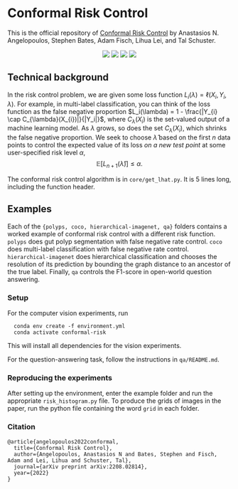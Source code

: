 # Conformal Risk Control
This is the official repository of [Conformal Risk Control](http://arxiv.org/abs/2208.02814) by Anastasios N. Angelopoulos, Stephen Bates, Adam Fisch, Lihua Lei, and Tal Schuster.

<p align="center">
    <a style="text-decoration:none !important;" href="http://arxiv.org/abs/2208.02814" alt="arXiv"> <img src="https://img.shields.io/badge/paper-arXiv-red" /> </a>
    <a style="text-decoration:none !important;" href="https://people.eecs.berkeley.edu/%7Eangelopoulos/" alt="website"> <img src="https://img.shields.io/badge/website-Berkeley-yellow" /> </a>
    <a style="text-decoration:none !important;" href="https://docs.conda.io/en/latest/miniconda.html" alt="package management"> <img src="https://img.shields.io/badge/conda-env-green" /> </a>
    <a style="text-decoration:none !important;" href="https://opensource.org/licenses/MIT" alt="License"> <img src="https://img.shields.io/badge/license-MIT-blue.svg" /> </a>

</p>

## Technical background
In the risk control problem, we are given some loss function $L_i(\lambda) = \ell(X_i,Y_i,\lambda)$.
For example, in multi-label classification, you can think of the loss function as the false negative proportion $L_i(\lambda) = 1 - \frac{|Y_{i} \cap C_{\lambda}(X_{i})|}{|Y_i|}$, where $C_{\lambda}(X_{i})$ is the set-valued output of a machine learning model. 
As $\lambda$ grows, so does the set $C_{\lambda}(X_{i})$, which shrinks the false negative proportion.
We seek to choose $\hat{\lambda}$ based on the first $n$ data points to control the expected value of its loss <i>on a new test point</i> at some user-specified risk level $\alpha$, $$\mathbb{E}\big[L_{n+1}(\hat{\lambda})\big] \leq \alpha.$$

The conformal risk control algorithm is in `core/get_lhat.py`. It is 5 lines long, including the function header.

## Examples
Each of the `{polyps, coco, hierarchical-imagenet, qa}` folders contains a worked example of conformal risk control with a different risk function.
`polyps` does gut polyp segmentation with false negative rate control. `coco` does multi-label classification with false negative rate control. `hierarchical-imagenet` does hierarchical classification and chooses the resolution of its prediction by bounding the graph distance to an ancestor of the true label. Finally, `qa` controls the F1-score in open-world question answering.

### Setup
For the computer vision experiments, run
```
  conda env create -f environment.yml
  conda activate conformal-risk
```
This will install all dependencies for the vision experiments.

For the question-answering task, follow the instructions in `qa/README.md`.

### Reproducing the experiments
After setting up the environment, enter the example folder and run the appropriate `risk_histogram.py` file.
To produce the grids of images in the paper, run the python file containing the word `grid` in each folder.

### Citation 

```
@article{angelopoulos2022conformal,
  title={Conformal Risk Control},
  author={Angelopoulos, Anastasios N and Bates, Stephen and Fisch, Adam and Lei, Lihua and Schuster, Tal},
  journal={arXiv preprint arXiv:2208.02814},
  year={2022}
}
```

